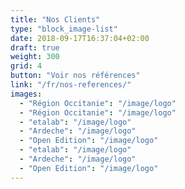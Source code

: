 ```yaml
---
title: "Nos Clients"
type: "block_image-list"
date: 2018-09-17T16:37:04+02:00
draft: true
weight: 300
grid: 4
button: "Voir nos références"
link: "/fr/nos-references/"
images:
  - "Région Occitanie": "/image/logo"
  - "Région Occitanie": "/image/logo"
  - "etalab": "/image/logo"
  - "Ardeche": "/image/logo"
  - "Open Edition": "/image/logo"
  - "etalab": "/image/logo"
  - "Ardeche": "/image/logo"
  - "Open Edition": "/image/logo"
---
```


